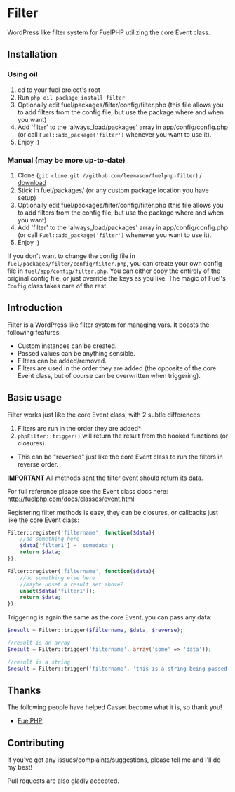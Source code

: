 Filter
======

WordPress like filter system for FuelPHP utilizing the core Event class.

Installation
------------

### Using oil
1. cd to your fuel project's root
2. Run `php oil package install filter`
3. Optionally edit fuel/packages/filter/config/filter.php (this file allows you to add filters from the config file, but use the package where and when you want)
4. Add 'filter' to the 'always_load/packages' array in app/config/config.php (or call `Fuel::add_package('filter')` whenever you want to use it).
5. Enjoy :)

### Manual (may be more up-to-date)
1. Clone (`git clone git://github.com/leemason/fuelphp-filter`) / [download](https://github.com/leemason/fuelphp-filter/zipball/master)
2. Stick in fuel/packages/ (or any custom package location you have setup)
3. Optionally edit fuel/packages/filter/config/filter.php (this file allows you to add filters from the config file, but use the package where and when you want)
4. Add 'filter' to the 'always_load/packages' array in app/config/config.php (or call `Fuel::add_package('filter')` whenever you want to use it).
5. Enjoy :)

If you don't want to change the config file in `fuel/packages/filter/config/filter.php`, you can create your own config file in `fuel/app/config/filter.php`.
You can either copy the entirely of the original config file, or just override the keys as you like.
The magic of Fuel's `Config` class takes care of the rest.

Introduction
------------

Filter is a WordPress like filter system for managing vars. It boasts the following features:

- Custom instances can be created.
- Passed values can be anything sensible.
- Filters can be added/removed.
- Filters are used in the order they are added (the opposite of the core Event class, but of course can be overwritten when triggering).

Basic usage
-----------

Filter works just like the core Event class, with 2 subtle differences:

1. Filters are run in the order they are added*
2. ```phpFilter::trigger()``` will return the result from the hooked functions (or closures).

* This can be "reversed" just like the core Event class to run the filters in reverse order.

**IMPORTANT** All methods sent the filter event should return its data.

For full reference please see the Event class docs here: http://fuelphp.com/docs/classes/event.html

Registering filter methods is easy, they can be closures, or callbacks just like the core Event class:

```php
Filter::register('filtername', function($data){
    //do something here
    $data['filter1'] = 'somedata';
    return $data;
});

Filter::register('filtername', function($data){
    //do something else here
    //maybe unset a result set above?
    unset($data['filter1']);
    return $data;
});
```

Triggering is again the same as the core Event, you can pass any data:

```php
$result = Filter::trigger($filtername, $data, $reverse);

//result is an array
$result = Filter::trigger('filtername', array('some' => 'data'));

//result is a string
$result = Filter::trigger('filtername', 'this is a string being passed and reversed too!', true);
```


Thanks
------

The following people have helped Casset become what it is, so thank you!

 - [FuelPHP](https://fuelphp.com)

Contributing
------------

If you've got any issues/complaints/suggestions, please tell me and I'll do my best!

Pull requests are also gladly accepted.
